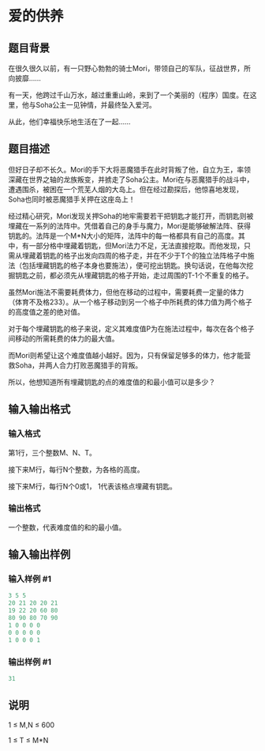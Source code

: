 # 爱的供养

## 题目背景

在很久很久以前，有一只野心勃勃的骑士Mori，带领自己的军队，征战世界，所向披靡……

有一天，他跨过千山万水，越过重重山岭，来到了一个美丽的（程序）国度。在这里，他与Soha公主一见钟情，并最终坠入爱河。

从此，他们幸福快乐地生活在了一起……

## 题目描述

但好日子却不长久。Mori的手下大将恶魔猎手在此时背叛了他，自立为王，率领深藏在世界之轴的龙族叛变，并掳走了Soha公主。Mori在与恶魔猎手的战斗中，遭遇围杀，被困在一个荒芜人烟的大岛上。但在经过勘探后，他惊喜地发现，Soha也同时被恶魔猎手关押在这座岛上！

经过精心研究，Mori发现关押Soha的地牢需要若干把钥匙才能打开，而钥匙则被埋藏在一系列的法阵中。凭借着自己的身手与魔力，Mori是能够破解法阵、获得钥匙的。法阵是一个M\*N大小的矩阵，法阵中的每一格都具有自己的高度。其中，有一部分格中埋藏着钥匙，但Mori法力不足，无法直接挖取。而他发现，只需从埋藏着钥匙的格子出发向四周的格子走，并在不少于T个的独立法阵格子中施法（包括埋藏钥匙的格子本身也要施法），便可挖出钥匙。换句话说，在他每次挖掘钥匙之前，都必须先从埋藏钥匙的格子开始，走过周围的T-1个不重复的格子。

虽然Mori施法不需要耗费体力，但他在移动的过程中，需要耗费一定量的体力（体育不及格233）。从一个格子移动到另一个格子中所耗费的体力值为两个格子的高度值之差的绝对值。

对于每个埋藏钥匙的格子来说，定义其难度值P为在施法过程中，每次在各个格子间移动的所需耗费的体力的最大值。

而Mori则希望让这个难度值越小越好。因为，只有保留足够多的体力，他才能营救Soha，并两人合力打败恶魔猎手的背叛。

所以，他想知道所有埋藏钥匙的点的难度值的和最小值可以是多少？

## 输入输出格式

### 输入格式

第1行，三个整数M、N、T。

接下来M行，每行N个整数，为各格的高度。

接下来M行，每行N个0或1， 1代表该格点埋藏有钥匙。

### 输出格式

一个整数，代表难度值的和的最小值。

## 输入输出样例

### 输入样例 #1

```cpp
3 5 5
20 21 20 20 21
19 22 20 60 80
80 90 80 70 90
1 0 0 0 0
0 0 0 0 0
1 0 0 0 1

```
### 输出样例 #1

```cpp
31
```


## 说明

1 ≤ M,N ≤ 600

1 ≤ T ≤ M\*N

